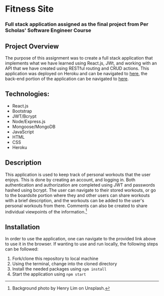 # Fitness Site
### Full stack application assigned as the final project from Per Scholas' Software Engineer Course

## Project Overview
The purpose of this assignment was to create a full stack application that implements what we have learned using React.js, JWt, and working with an API that we have created using RESTful routing and CRUD actions. This application was deployed on Heroku and can be navigated to [here](https://jmfitness.herokuapp.com/login), the back-end portion of the application can be navigated to [here](https://github.com/Sapphire-Coder/fitness-api).

## Technologies:
- React.js
- Bootstrap
- JWT/Bcrypt
- Node/Express.js
- Mongoose/MongoDB
- JavaScript
- HTML
- CSS
- Heroku

## Description
This application is used to keep track of personal workouts that the user enjoys. This is done by creating an account, and logging in. Both authentication and authorization are completed using JWT and passwords hashed using bcrypt. The user can navigate to their stored workouts, or go to the boardsite portion where they and other users can share workouts with a brief description, and the workouts can be added to the user's personal workouts from there. Comments can also be created to share individual viewpoints of the information.[^1]

## Installation
In order to use the application, one can navigate to the provided link above to use it in the browser. If wanting to use and run locally, the following steps can be followed:
1. Fork/clone this repository to local machine
2. Using the terminal, change into the cloned directory
3. Install the needed packages using `npm install`
4. Start the application using `npm start`

[^1]: Background photo by Henry Lim on Unsplash.